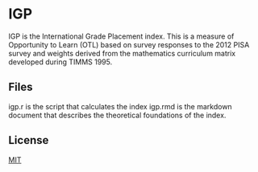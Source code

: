 # IGP

IGP is the International Grade Placement index. This is a measure of Opportunity to Learn (OTL) based on survey responses to the 2012 PISA survey and weights derived from the mathematics curriculum matrix developed during TIMMS 1995.

## Files

igp.r is the script that calculates the index
igp.rmd is the markdown document that describes the theoretical foundations of the index.


## License
[MIT](https://choosealicense.com/licenses/mit/)